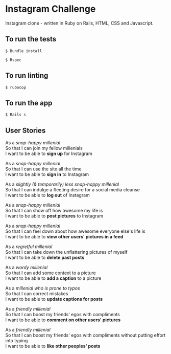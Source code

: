 # Instagram Challenge

Instagram clone - written in Ruby on Rails, HTML, CSS and Javascript.

## To run the tests

``$ Bundle install``

``$ Rspec``

## To run linting

``$ rubocop``

## To run the app

``$ Rails s``

## User Stories

As a *snap-happy millenial*  
So that I can join my fellow millenials  
I want to be able to **sign up** for Instagram

As a *snap-happy millenial*  
So that I can use the site all the time  
I want to be able to **sign in** to Instagram

As a *slightly (& temporarily) less snap-happy millenial*  
So that I can indulge a fleeting desire for a social media cleanse  
I want to be able to **log out** of Instagram

As a *snap-happy millenial*   
So that I can show off how awesome my life is  
I want to be able to **post pictures** to Instagram

As a *snap-happy millenial*  
So that I can feel down about how awesome everyone else's life is  
I want to be able to **view other users' pictures in a feed**

As a *regretful millenial*  
So that I can take down the unflattering pictures of myself  
I want to be able to **delete past posts**

As a *wordy millenial*  
So that I can add some context to a picture  
I want to be able to **add a caption** to a picture

As a *millenial who is prone to typos*  
So that I can correct mistakes  
I want to be able to **update captions for posts**

As a *friendly millenial*  
So that I can boost my friends' egos with compliments  
I want to be able to **comment on other users' pictures**

As a *friendly millenial*  
So that I can boost my friends' egos with compliments without putting effort into typing  
I want to be able to **like other peoples' posts**
